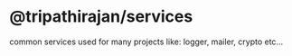 # @tripathirajan/services
common services used for many projects like: logger, mailer, crypto etc...
